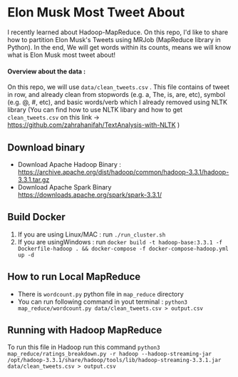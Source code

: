 # Elon Musk Most Tweet About
I recently learned about Hadoop-MapReduce. 
On this repo, I'd like to share how to partition Elon Musk's Tweets using MRJob (MapReduce library in Python). In the end, We will get words within its counts, means we will know what is Elon Musk most tweet about!

#### Overview about the data : 
On this repo, we will use `data/clean_tweets.csv` . 
This file contains of tweet in row, and already clean from stopwords (e.g. a, The, is, are, etc), symbol (e.g. @, #, etc), and basic words/verb which I already removed using NLTK library (You can find how to use NLTK libary and how to get `clean_tweets.csv` on this link -> https://github.com/zahrahanifah/TextAnalysis-with-NLTK )

## Download binary
- Download Apache Hadoop Binary : https://archive.apache.org/dist/hadoop/common/hadoop-3.3.1/hadoop-3.3.1.tar.gz
- Download Apache Spark Binary https://downloads.apache.org/spark/spark-3.3.1/

## Build Docker
1. If you are using Linux/MAC : run `./run_cluster.sh`
2. If you are usingWindows : run `docker build -t hadoop-base:3.3.1 -f Dockerfile-hadoop . && docker-compose -f docker-compose-hadoop.yml up -d`

## How to run Local MapReduce
- There is `wordcount.py` python file in `map_reduce` directory
- You can run following command in yout terminal : `python3 map_reduce/wordcount.py data/clean_tweets.csv > output.csv`

## Running with Hadoop MapReduce
To run this file in Hadoop run this command `python3 map_reduce/ratings_breakdown.py -r hadoop --hadoop-streaming-jar /opt/hadoop-3.3.1/share/hadoop/tools/lib/hadoop-streaming-3.3.1.jar data/clean_tweets.csv > output.csv`
